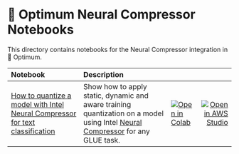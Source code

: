 # 🤗 Optimum Neural Compressor Notebooks

This directory contains notebooks for the Neural Compressor integration in 🤗 Optimum.

| Notebook     |      Description      |   |   |
|:----------|:-------------|:-------------|------:|
| [How to quantize a model with Intel Neural Compressor for text classification](https://github.com/huggingface/notebooks/blob/master/examples/text_classification_quantization_inc.ipynb)| Show how to apply static, dynamic and aware training quantization on a model using Intel [Neural Compressor](https://github.com/intel/neural-compressor) for any GLUE task. | [![Open in Colab](https://colab.research.google.com/assets/colab-badge.svg)](https://colab.research.google.com/github/huggingface/notebooks/blob/master/examples/text_classification_quantization_inc.ipynb)| [![Open in AWS Studio](https://studiolab.sagemaker.aws/studiolab.svg)](https://studiolab.sagemaker.aws/import/github/huggingface/notebooks/blob/master/examples/text_classification_quantization_inc.ipynb)|

